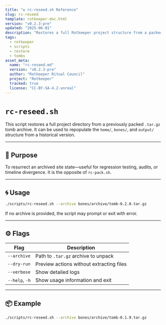```yaml
---
title: "♻️ rc-reseed.sh Reference"
slug: rc-reseed
template: rotkeeper-doc.html
version: "v0.2.3-pre"
updated: "2025-06-01"
description: "Restores a full Rotkeeper project structure from a packed archive tomb using rc-reseed.sh."
tags:
  - rotkeeper
  - scripts
  - restore
  - tombs
asset_meta:
  name: "rc-reseed.md"
  version: "v0.2.3-pre"
  author: "Rotkeeper Ritual Council"
  project: "Rotkeeper"
  tracked: true
  license: "CC-BY-SA-4.2-unreal"
---
```


# `rc-reseed.sh`

This script restores a full project directory from a previously packed `.tar.gz` tomb archive. It can be used to repopulate the `home/`, `bones/`, and `output/` structure from a historical version.

---

## 🧠 Purpose

To resurrect an archived site state—useful for regression testing, audits, or timeline divergence. It is the opposite of `rc-pack.sh`.

---

## 🌀 Usage

```bash
./scripts/rc-reseed.sh --archive bones/archive/tomb-0.2.0.tar.gz
```

If no archive is provided, the script may prompt or exit with error.

---

## ⚙️ Flags

| Flag          | Description                                               |
|---------------|-----------------------------------------------------------|
| `--archive`   | Path to `.tar.gz` archive to unpack                       |
| `--dry-run`   | Preview actions without extracting files                  |
| `--verbose`   | Show detailed logs                                        |
| `--help`, `-h`| Show usage information and exit                           |

---

## 📦 Example

```bash
./scripts/rc-reseed.sh --archive bones/archive/tomb-0.1.9.tar.gz
```

<!-- 🎴 Limerick 1:
When old tombs lie silent and cold,
rc-reseed brings life untold.
It unpacks the past,
In memories vast,
And scripts from the archive unfold.
-->

<!-- 🎴 Limerick 2:
Should history’s bones need a spark,
this ritual revives each dark mark.
With tar’s gentle sweep,
It calls from the deep,
And lights up the shadows so stark.
-->